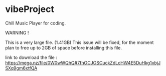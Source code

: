 # vibeProject
Chill Music Player for coding.

WARNING !

This is a very large file. (1.41GB) 
This issue will be fixed, for the moment plan to free up to 2GB of space before installing this file.

link to download the file : https://mega.nz/file/0W0wWQhQ#7fhOCJOSCuckZdLcHW4E5DuHkg1vbjJSXq9gm6xtfQA
